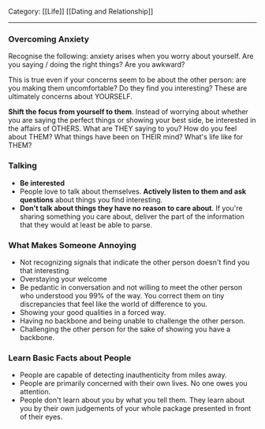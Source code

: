 Category: [[Life]] [[Dating and Relationship]]
___
### Overcoming Anxiety
Recognise the following: anxiety arises when you worry about yourself. Are you saying / doing the right things? Are you awkward? 

This is true even if your concerns seem to be about the other person: are you making them uncomfortable? Do they find you interesting? These are ultimately concerns about YOURSELF. 

**Shift the focus from yourself to them**. Instead of worrying about whether you are saying the perfect things or showing your best side, be interested in the affairs of OTHERS. What are THEY saying to you? How do you feel about THEM? What things have been on THEIR mind? What's life like for THEM? 
### Talking
- **Be interested**
- People love to talk about themselves. **Actively listen to them and ask questions** about things you find interesting. 
- **Don't talk about things they have no reason to care about**. If you're sharing something you care about, deliver the part of the information that they would at least be able to parse. 
### What Makes Someone Annoying 
- Not recognizing signals that indicate the other person doesn't find you that interesting
- Overstaying your welcome
- Be pedantic in conversation and not willing to meet the other person who understood you 99% of the way. You correct them on tiny discrepancies that feel like the world of difference to you. 
- Showing your good qualities in a forced way. 
- Having no backbone and being unable to challenge the other person. 
- Challenging the other person for the sake of showing you have a backbone. 
### Learn Basic Facts about People
- People are capable of detecting inauthenticity from miles away. 
- People are primarily concerned with their own lives. No one owes you attention. 
- People don't learn about you by what you tell them. They learn about you by their own judgements of your whole package presented in front of their eyes. 